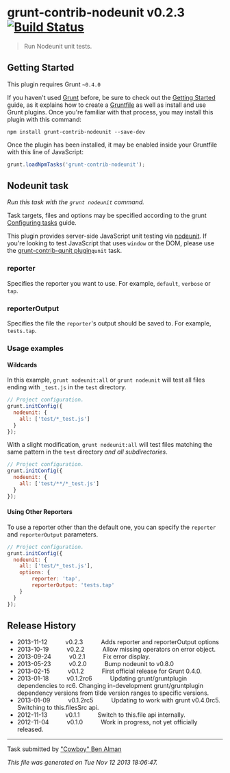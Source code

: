 # grunt-contrib-nodeunit v0.2.3 [![Build Status](https://travis-ci.org/gruntjs/grunt-contrib-nodeunit.png?branch=master)](https://travis-ci.org/gruntjs/grunt-contrib-nodeunit)

> Run Nodeunit unit tests.



## Getting Started
This plugin requires Grunt `~0.4.0`

If you haven't used [Grunt](http://gruntjs.com/) before, be sure to check out the [Getting Started](http://gruntjs.com/getting-started) guide, as it explains how to create a [Gruntfile](http://gruntjs.com/sample-gruntfile) as well as install and use Grunt plugins. Once you're familiar with that process, you may install this plugin with this command:

```shell
npm install grunt-contrib-nodeunit --save-dev
```

Once the plugin has been installed, it may be enabled inside your Gruntfile with this line of JavaScript:

```js
grunt.loadNpmTasks('grunt-contrib-nodeunit');
```




## Nodeunit task
_Run this task with the `grunt nodeunit` command._

Task targets, files and options may be specified according to the grunt [Configuring tasks](http://gruntjs.com/configuring-tasks) guide.

This plugin provides server-side JavaScript unit testing via [nodeunit](https://github.com/caolan/nodeunit/). If you're looking to test JavaScript that uses `window` or the DOM, please use the [grunt-contrib-qunit plugin](https://github.com/gruntjs/grunt-contrib-qunit)`qunit` task.

### reporter

Specifies the reporter you want to use.  For example, `default`, `verbose` or `tap`.

### reporterOutput

Specifies the file the `reporter`'s output should be saved to.  For example, `tests.tap`.
### Usage examples

#### Wildcards

In this example, `grunt nodeunit:all` or `grunt nodeunit` will test all files ending with `_test.js` in the `test` directory.

```js
// Project configuration.
grunt.initConfig({
  nodeunit: {
    all: ['test/*_test.js']
  }
});
```

With a slight modification, `grunt nodeunit:all` will test files matching the same pattern in the `test` directory _and all subdirectories_.

```js
// Project configuration.
grunt.initConfig({
  nodeunit: {
    all: ['test/**/*_test.js']
  }
});
```
#### Using Other Reporters

To use a reporter other than the default one, you can specify the `reporter` and `reporterOutput` parameters.

```js
// Project configuration.
grunt.initConfig({
  nodeunit: {
    all: ['test/*_test.js'],
    options: {
        reporter: 'tap',
        reporterOutput: 'tests.tap'
    }
  }
});
```


## Release History

 * 2013-11-12   v0.2.3   Adds reporter and reporterOutput options
 * 2013-10-19   v0.2.2   Allow missing operators on error object.
 * 2013-09-24   v0.2.1   Fix error display.
 * 2013-05-23   v0.2.0   Bump nodeunit to v0.8.0
 * 2013-02-15   v0.1.2   First official release for Grunt 0.4.0.
 * 2013-01-18   v0.1.2rc6   Updating grunt/gruntplugin dependencies to rc6. Changing in-development grunt/gruntplugin dependency versions from tilde version ranges to specific versions.
 * 2013-01-09   v0.1.2rc5   Updating to work with grunt v0.4.0rc5. Switching to this.filesSrc api.
 * 2012-11-13   v0.1.1   Switch to this.file api internally.
 * 2012-11-04   v0.1.0   Work in progress, not yet officially released.

---

Task submitted by ["Cowboy" Ben Alman](http://benalman.com)

*This file was generated on Tue Nov 12 2013 18:06:47.*
